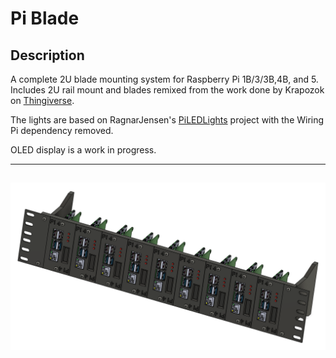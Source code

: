 # Pi Blade

## Description
A complete 2U blade mounting system for Raspberry Pi 1B/3/3B,4B, and 5.  Includes 2U rail mount and blades remixed from the work done by Krapozok on [Thingiverse](https://www.thingiverse.com/thing:1793758).

The lights are based on RagnarJensen's [PiLEDLights](https://github.com/RagnarJensen/PiLEDlights) project with the Wiring Pi dependency removed.  

OLED display is a work in progress.

---
![FullRackImage](./FullRack.png)
---